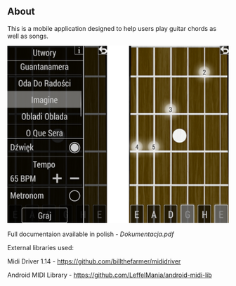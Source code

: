 ## About ##

This is a mobile application designed to help users play guitar chords as well as songs.


![Screenshots](demo.png)


Full documentaion available in polish - <i>Dokumentacja.pdf</i>

External libraries used:

Midi Driver 1.14 - https://github.com/billthefarmer/mididriver

Android MIDI Library - https://github.com/LeffelMania/android-midi-lib